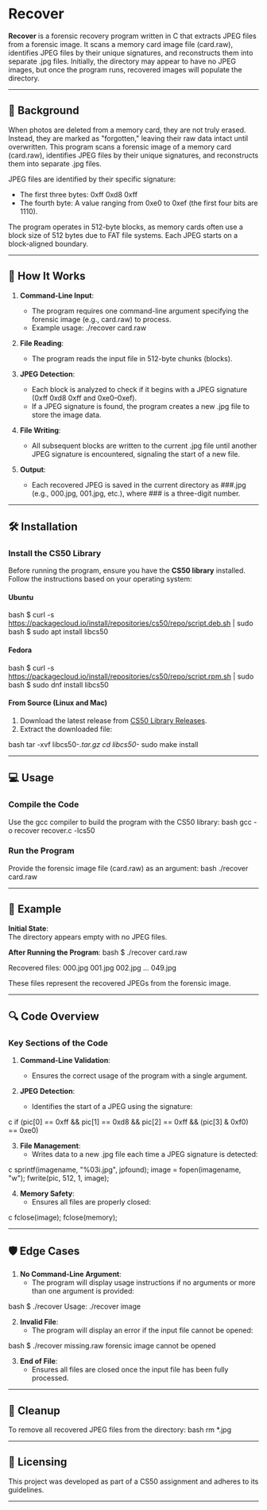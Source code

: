 # Recover

**Recover** is a forensic recovery program written in C that extracts JPEG files from a forensic image. It scans a memory card image file (card.raw), identifies JPEG files by their unique signatures, and reconstructs them into separate .jpg files. Initially, the directory may appear to have no JPEG images, but once the program runs, recovered images will populate the directory.

---

## 📖 Background

When photos are deleted from a memory card, they are not truly erased. Instead, they are marked as "forgotten," leaving their raw data intact until overwritten. This program scans a forensic image of a memory card (card.raw), identifies JPEG files by their unique signatures, and reconstructs them into separate .jpg files.

JPEG files are identified by their specific signature:
- The first three bytes: 0xff 0xd8 0xff
- The fourth byte: A value ranging from 0xe0 to 0xef (the first four bits are 1110).

The program operates in 512-byte blocks, as memory cards often use a block size of 512 bytes due to FAT file systems. Each JPEG starts on a block-aligned boundary.

---

## 🚀 How It Works

1. **Command-Line Input**:
   - The program requires one command-line argument specifying the forensic image (e.g., card.raw) to process.
   - Example usage: ./recover card.raw

2. **File Reading**:
   - The program reads the input file in 512-byte chunks (blocks).

3. **JPEG Detection**:
   - Each block is analyzed to check if it begins with a JPEG signature (0xff 0xd8 0xff and 0xe0–0xef).
   - If a JPEG signature is found, the program creates a new .jpg file to store the image data.

4. **File Writing**:
   - All subsequent blocks are written to the current .jpg file until another JPEG signature is encountered, signaling the start of a new file.

5. **Output**:
   - Each recovered JPEG is saved in the current directory as ###.jpg (e.g., 000.jpg, 001.jpg, etc.), where ### is a three-digit number.

---

## 🛠 Installation

### Install the CS50 Library

Before running the program, ensure you have the **CS50 library** installed. Follow the instructions based on your operating system:

#### Ubuntu
bash
$ curl -s https://packagecloud.io/install/repositories/cs50/repo/script.deb.sh | sudo bash
$ sudo apt install libcs50


#### Fedora
bash
$ curl -s https://packagecloud.io/install/repositories/cs50/repo/script.rpm.sh | sudo bash
$ sudo dnf install libcs50


#### From Source (Linux and Mac)
1. Download the latest release from [CS50 Library Releases](https://github.com/cs50/libcs50/releases).
2. Extract the downloaded file:
   
bash
   tar -xvf libcs50-*.tar.gz
   cd libcs50-*
   sudo make install


---

## 💻 Usage

### Compile the Code
Use the gcc compiler to build the program with the CS50 library:
bash
gcc -o recover recover.c -lcs50


### Run the Program
Provide the forensic image file (card.raw) as an argument:
bash
./recover card.raw


---

## 🧪 Example

**Initial State**:  
The directory appears empty with no JPEG files.

**After Running the Program**:
bash
$ ./recover card.raw


Recovered files:
000.jpg
001.jpg
002.jpg
...
049.jpg


These files represent the recovered JPEGs from the forensic image.

---

## 🔍 Code Overview

### Key Sections of the Code

1. **Command-Line Validation**:
   - Ensures the correct usage of the program with a single argument.

2. **JPEG Detection**:
   - Identifies the start of a JPEG using the signature:
     
c
     if (pic[0] == 0xff && pic[1] == 0xd8 && pic[2] == 0xff && (pic[3] & 0xf0) == 0xe0)


3. **File Management**:
   - Writes data to a new .jpg file each time a JPEG signature is detected:
     
c
     sprintf(imagename, "%03i.jpg", jpfound);
     image = fopen(imagename, "w");
     fwrite(pic, 512, 1, image);


4. **Memory Safety**:
   - Ensures all files are properly closed:
     
c
     fclose(image);
     fclose(memory);


---

## 🛡️ Edge Cases

1. **No Command-Line Argument**:
   - The program will display usage instructions if no arguments or more than one argument is provided:
     
bash
     $ ./recover
     Usage: ./recover image


2. **Invalid File**:
   - The program will display an error if the input file cannot be opened:
     
bash
     $ ./recover missing.raw
     forensic image cannot be opened


3. **End of File**:
   - Ensures all files are closed once the input file has been fully processed.

---

## 🧹 Cleanup

To remove all recovered JPEG files from the directory:
bash
rm *.jpg


---

## 📜 Licensing

This project was developed as part of a CS50 assignment and adheres to its guidelines.

---
